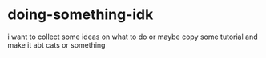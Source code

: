 # doing-something-idk
i want to collect some ideas on what to do or maybe copy some tutorial and make it abt cats or something
